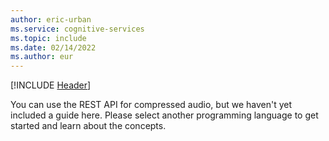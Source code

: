 ```yaml
---
author: eric-urban
ms.service: cognitive-services
ms.topic: include
ms.date: 02/14/2022
ms.author: eur
---
```


[!INCLUDE [Header](../../common/rest.md)]

You can use the REST API for compressed audio, but we haven't yet included a guide here. Please select another programming language to get started and learn about the concepts. 

